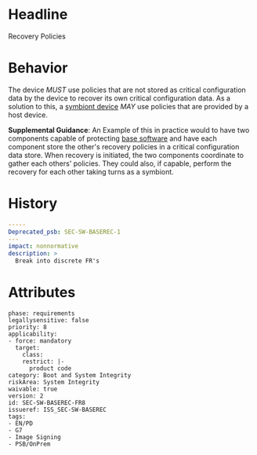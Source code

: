 # Headline 
Recovery Policies

# Behavior
The device _MUST_ use policies that are not stored as critical configuration data by the device to recover its own critical configuration data. As a solution to this, a [symbiont device](#DEF_SymbiontDevice) _MAY_ use policies that are provided by a host device.

**Supplemental Guidance**:  An Example of this in practice would to have two components capable of protecting [base software](#DEF_BaseSoftware) and have each component store the other's recovery policies in a critical configuration data store. When recovery is initiated, the two components coordinate to gather each others' policies. They could also, if capable, perform the recovery for each other taking turns as a symbiont.

# History

```yaml
-----
Deprecated_psb: SEC-SW-BASEREC-1
---
impact: nonnormative
description: >
  Break into discrete FR's

```

# Attributes

    phase: requirements
    legallysensitive: false
    priority: 8
    applicability:
    - force: mandatory
      target:
        class: 
        restrict: |-
          product code
    category: Boot and System Integrity
    riskArea: System Integrity
    waivable: true
    version: 2
    id: SEC-SW-BASEREC-FR8
    issueref: ISS_SEC-SW-BASEREC
    tags:
    - EN/PD
    - G7
    - Image Signing
    - PSB/OnPrem

